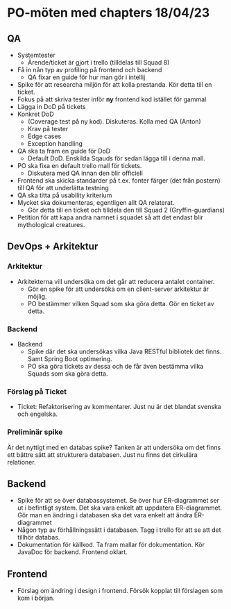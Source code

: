 # PO-möten med chapters 18/04/23
## QA
* Systemtester
  * Ärende/ticket är gjort i trello (tilldelas till Squad 8)
* Få in nån typ av profiling på frontend och backend
  * QA fixar en guide för hur man gör i intellij
* Spike för att researcha miljön för att kolla prestanda. Kör detta till en ticket.
* Fokus på att skriva tester inför **ny** frontend kod istället för gammal
* Lägga in DoD på tickets
* Konkret DoD
  * (Coverage test på ny kod). Diskuteras. Kolla med QA (Anton)
  * Krav på tester
  * Edge cases
  * Exception handling
* QA ska ta fram en guide för DoD
  * Default DoD. Enskilda Sqauds för sedan lägga till i denna mall.
* PO ska fixa en default trello mall för tickets.
  * Diskutera med QA innan den blir officiell
* Frontend ska skicka standarder på t.ex. fonter färger (det från postern) till QA för att underlätta testning
* QA ska titta på usability kriterium
* Mycket ska dokumenteras, egentligen allt QA relaterat.
  * Gör detta till en ticket och tilldela den till Squad 2 (Gryffin-guardians)
* Petition för att kapa andra namnet i squadet så att det endast blir mythological creatures.

## DevOps + Arkitektur
### Arkitektur
* Arkitekterna vill undersöka om det går att reducera antalet container.
  * Gör en spike för att undersöka om en client-server arkitektur är möjlig. 
  * PO bestämmer vilken Squad som ska göra detta. Gör en ticket av detta.
### Backend
* Backend
  * Spike där det ska undersökas vilka Java RESTful bibliotek det finns. Samt Spring Boot optimering.
  * PO ska göra tickets av dessa och de får även bestämma vilka Squads som ska göra detta.
### Förslag på Ticket
* Ticket: Refaktorisering av kommentarer. Just nu är det blandat svenska och engelska.

### Preliminär spike
Är det nyttigt med en databas spike? Tanken är att undersöka om det finns ett bättre sätt att strukturera databasen. Just nu finns det cirkulära relationer. 

## Backend
* Spike för att se över databassystemet. Se över hur ER-diagrammet ser ut i befintligt system. Det ska vara enkelt att uppdatera ER-diagrammet. Gör man en ändring i databasen ska det vara enkelt att ändra ER-diagrammet
* Någon typ av förhållningssätt i databasen. Tagg i trello för att se att det tillhör databas.
* Dokumentation för källkod. Ta fram mallar för dokumentation. Kör JavaDoc för backend. Frontend oklart.

## Frontend
* Förslag om ändring i design i frontend. Försök kopplat till förslagen som kom i början. 
